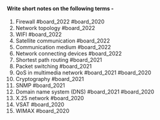 #### Write  short notes on the following  terms -
1. Firewall #board_2022 #board_2020 
2. Network topology #board_2022 
3. WIFI #board_2022 
4. Satellite communication #board_2022 
5. Communication medium #board_2022 
6. Network connecting devices #board_2022 
7. Shortest path routing #board_2021 
8. Packet switching #board_2021 
9. QoS in multimedia network #board_2021 #board_2020 
10. Cryptography #board_2021 
11. SNMP #board_2021 
12. Domain name system (DNS) #board_2021 #board_2020 
13. X.25 network #board_2020 
14. VSAT #board_2020 
15. WIMAX #board_2020 